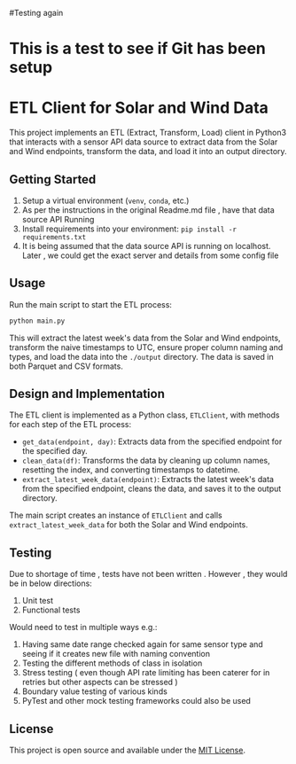 #Testing again
# This is a test to see if Git has been setup 
# ETL Client for Solar and Wind Data

This project implements an ETL (Extract, Transform, Load) client in Python3 that interacts with a sensor API data source to extract data from the Solar and Wind endpoints, transform the data, and load it into an output directory.

## Getting Started

1. Setup a virtual environment (`venv`, `conda`, etc.)
2. As per the instructions in the original Readme.md file , have that data source API Running
3. Install requirements into your environment: `pip install -r requirements.txt` 
4. It is being assumed that the data source API is running on localhost.  Later , we could get the exact server
and details from some config file

## Usage

Run the main script to start the ETL process:

```bash
python main.py
```

This will extract the latest week's data from the Solar and Wind endpoints, transform the naive timestamps to UTC, ensure proper column naming and types, and load the data into the `./output` directory. The data is saved in both Parquet and CSV formats.

## Design and Implementation

The ETL client is implemented as a Python class, `ETLClient`, with methods for each step of the ETL process:

- `get_data(endpoint, day)`: Extracts data from the specified endpoint for the specified day.
- `clean_data(df)`: Transforms the data by cleaning up column names, resetting the index, and converting timestamps to datetime.
- `extract_latest_week_data(endpoint)`: Extracts the latest week's data from the specified endpoint, cleans the data, and saves it to the output directory.

The main script creates an instance of `ETLClient` and calls `extract_latest_week_data` for both the Solar and Wind endpoints.

## Testing
Due to shortage of time , tests have not been written . However , they would be in below directions:

1) Unit test
2) Functional tests 

Would need to test in multiple ways e.g.:
1) Having same date range checked again for same sensor type and seeing if it creates new file with naming convention 
2) Testing the different methods of class in isolation
3) Stress testing ( even though API rate limiting has been caterer for in retries but other aspects can be stressed )
4) Boundary value testing of various kinds 
5) PyTest and other mock testing frameworks could also be used 

## License

This project is open source and available under the [MIT License](LICENSE).
```
